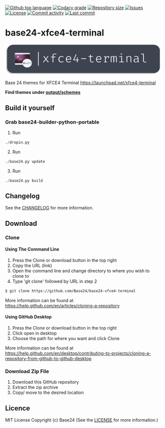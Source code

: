 [![Github top language](https://img.shields.io/github/languages/top/Base24/base24-xfce4-terminal.svg?style=for-the-badge)](../../)
[![Codacy grade](https://img.shields.io/codacy/grade/[codacy-proj-id].svg?style=for-the-badge)](https://www.codacy.com/manual/Base24/base24-xfce4-terminal)
[![Repository size](https://img.shields.io/github/repo-size/Base24/base24-xfce4-terminal.svg?style=for-the-badge)](../../)
[![Issues](https://img.shields.io/github/issues/Base24/base24-xfce4-terminal.svg?style=for-the-badge)](../../issues)
[![License](https://img.shields.io/github/license/Base24/base24-xfce4-terminal.svg?style=for-the-badge)](/LICENSE.md)
[![Commit activity](https://img.shields.io/github/commit-activity/m/Base24/base24-xfce4-terminal.svg?style=for-the-badge)](../../commits/master)
[![Last commit](https://img.shields.io/github/last-commit/Base24/base24-xfce4-terminal.svg?style=for-the-badge)](../../commits/master)

# base24-xfce4-terminal

<img src="readme-assets/icons/name.png" alt="Project Icon" width="750">

Base 24 themes for XFCE4 Terminal https://launchpad.net/xfce4-terminal

**Find themes under [output/schemes](output/schemes)**


## Build it yourself
### Grab base24-builder-python-portable

1. Run
```python
./dropin.py
```
2. Run
```python
./base24.py update
```
3. Run
```python
./base24.py build
```


## Changelog
See the [CHANGELOG](/CHANGELOG.md) for more information.


## Download
### Clone
#### Using The Command Line
1. Press the Clone or download button in the top right
2. Copy the URL (link)
3. Open the command line and change directory to where you wish to
clone to
4. Type 'git clone' followed by URL in step 2
```bash
$ git clone https://github.com/Base24/base24-xfce4-terminal
```

More information can be found at
<https://help.github.com/en/articles/cloning-a-repository>

#### Using GitHub Desktop
1. Press the Clone or download button in the top right
2. Click open in desktop
3. Choose the path for where you want and click Clone

More information can be found at
<https://help.github.com/en/desktop/contributing-to-projects/cloning-a-repository-from-github-to-github-desktop>

### Download Zip File

1. Download this GitHub repository
2. Extract the zip archive
3. Copy/ move to the desired location


## Licence
MIT License
Copyright (c) Base24
(See the [LICENSE](/LICENSE.md) for more information.)
